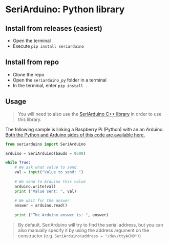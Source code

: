 # SeriArduino: Python library

## Install from releases (easiest)

* Open the terminal
* Execute `pip install seriarduino`

## Install from repo

* Clone the repo
* Open the `seriarduino_py` folder in a terminal
* In the terminal, enter `pip install .`


## Usage

> You will need to also use the [SeriArduino C++ library](https://github.com/norech/SeriArduino/tree/master/seriarduino_cpp/README.md) in order to use this library.

The following sample is linking a Raspberry Pi (Python) with an an Arduino. [Both the Python and Arduino sides of this code are available here.](https://github.com/norech/SeriArduino#usage)

```python
from seriarduino import SeriArduino

arduino = SeriArduino(bauds = 9600)

while True:
	# We ask what value to send
	val = input("Value to send: ")
	
	# We send to Arduino this value
	arduino.write(val)
 	print ("Value sent: ", val)
	
	# We wait for the answer
	answer = arduino.read()
	
	print ("The Arduino answer is: ", answer)
```

> By default, SeriArduino will try to find the serial address, but you can also manually specify it by using the address argument on the constructor (e.g. `SeriArduino(address = "/dev/ttyACM0")`)